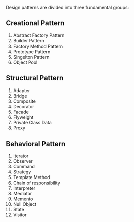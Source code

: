 Design patterns are divided into three fundamental groups:
## Creational Pattern
1. Abstract Factory Pattern
2. Builder Pattern
3. Factory Method Pattern
4. Prototype Pattern
5. Singelton Pattern
6. Object Pool

## Structural Pattern
1. Adapter
2. Bridge
3. Composite
4. Decorator
5. Facade
6. Flyweight
7. Private Class Data
8. Proxy

## Behavioral Pattern
1. Iterator 
2. Observer 
3. Command 
4. Strategy 
5. Template Method 
6. Chain of responsibility
7. Interpreter
8. Mediator
9. Memento
10. Null Object
11. State
12. Visitor